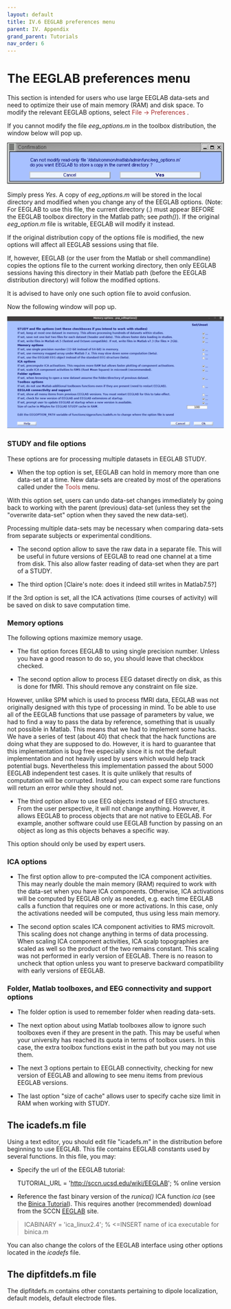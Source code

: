 ```yaml
---
layout: default
title: IV.6 EEGLAB preferences menu
parent: IV. Appendix
grand_parent: Tutorials
nav_order: 6
---
```




The EEGLAB preferences menu
========================

This section is intended for users who use large EEGLAB data-sets and
need to optimize their use of main memory (RAM) and disk space. 
To
modify the relevant EEGLAB options, select <span style="color: brown">File → Preferences </span>. 

If you cannot modify the file *eeg_options.m* in
the toolbox distribution, the window below will pop up.



![Image:Option1.gif ](/assets/images/Option1.gif)



Simply press *Yes*. A copy of *eeg_options.m* will be stored in the
local directory and modified when you change any of the EEGLAB options.
(Note: For EEGLAB to use this file, the current directory (.) must
appear BEFORE the EEGLAB toolbox directory in the Matlab path; see
*path()*). If the original *eeg_option.m* file is writable, EEGLAB will
modify it instead.


If the original distribution copy of the options file is modified, the
new options will affect all EEGLAB sessions using that file. 

If, however, EEGLAB (or the user from the Matlab or shell commandline)
copies the options file to the current working directory, then only
EEGLAB sessions having this directory in their Matlab path (before the
EEGLAB distribution directory) will follow the modified options. 

It is
advised to have only one such option file to avoid confusion. 

Now the following window will pop up.



![Image: Memory option gui2.png](/assets/images/Memory_option_gui2.png)


### STUDY and file options


These options are for processing multiple datasets in EEGLAB STUDY.

- When the top option is set, EEGLAB can hold in memory more than one
data-set at a time. New data-sets are created by most of the operations
called under the <span style="color: brown">Tools</span> menu. 

With this option set, users can undo data-set changes immediately by going back to
working with the parent (previous) data-set (unless they set the
"overwrite data-set" option when they saved the new data-set).

Processing multiple data-sets may be necessary when comparing data-sets
from separate subjects or experimental conditions.


- The second option allow to save the raw data in a separate file. This
will be useful in future versions of EEGLAB to read one channel at a time
from disk. This also allow faster reading of data-set when they are part
of a STUDY.


- The third option [Claire's note: does it indeed still writes in Matlab7.5?]


If the 3rd option is set, all the ICA activations (time courses of
activity) will be saved on disk to save computation time.

### Memory options
The following options maximize memory usage.


- The fist option forces EEGLAB to using single precision number. Unless
you have a good reason to do so, you should leave that checkbox checked.


- The second option allow to process EEG dataset directly on disk, as this
is done for fMRI. This should remove any constraint on file size.

However, unlike SPM which is used to process fMRI data, EEGLAB was not
originally designed with this type of processing in mind. To be able to
use all of the EEGLAB functions that use passage of parameters by value,
we had to find a way to pass the data by reference, something that is
usually not possible in Matlab. This means that we had to implement some
hacks. We have a series of test (about 40) that check that the hack
functions are doing what they are supposed to do. However, it is hard to
guarantee that this implementation is bug free especially since it is
not the default implementation and not heavily used by users which would
help track potential bugs. Nevertheless this implementation passed the
about 5000 EEGLAB independent test cases. 
It is quite unlikely that
results of computation will be corrupted. Instead you can expect some
rare functions will return an error while they should not.


- The third option allow to use EEG objects instead of EEG structures.
From the user perspective, it will not change anything. However, it
allows EEGLAB to process objects that are not native to EEGLAB. For
example, another software could use EEGLAB function by passing on an
object as long as this objects behaves a specific way. 
  
This option
should only be used by expert users.

### ICA options

- The first option allow to pre-computed the ICA component activities.
This may nearly double the main memory (RAM) required to work with the
data-set when you have ICA components. Otherwise, ICA activations will
be computed by EEGLAB only as needed, e.g. each time EEGLAB calls a
function that requires one or more activations. In this case, only the
activations needed will be computed, thus using less main memory.


- The second option scales ICA component activities to RMS microvolt. 
  This
scaling does not change anything in terms of data processing. When
scaling ICA component activities, ICA scalp topographies are scaled as
well so the product of the two remains constant. This scaling was not
performed in early version of EEGLAB. There is no reason to uncheck that
option unless you want to preserve backward compatibility with early
versions of EEGLAB.

### Folder, Matlab toolboxes, and EEG connectivity and support options

- The folder option is used to remember folder when reading data-sets. 

- The
next option about using Matlab toolboxes allow to ignore such toolboxes
even if they are present in the path. This may be useful when your
university has reached its quota in terms of toolbox users. In this
case, the extra toolbox functions exist in the path but you may not use
them. 
  
- The next 3 options pertain to EEGLAB connectivity, checking for
new version of EEGLAB and allowing to see menu items from previous EEGLAB versions. 
  
- The last option "size of cache" allows user to specify cache size limit in RAM when working with STUDY.

The icadefs.m file
-------------------
Using a text editor, you should edit file "icadefs.m" in the
distribution before beginning to use EEGLAB. This file contains EEGLAB
constants used by several functions. In this file, you may:

-   Specify the url of the EEGLAB tutorial:
    
     TUTORIAL_URL = '<http://sccn.ucsd.edu/wiki/EEGLAB>'; % online version 

-   Reference the fast binary version of the *runica()* ICA function
    *ica* (see the [Binica  Tutorial](/Chapter_09:_Decomposing_Data_Using_ICA "wikilink")). This
    requires another (recommended) download from the SCCN
    [EEGLAB](http://sccn.ucsd.edu/eeglab/binica) site.

> ICABINARY = 'ica_linux2.4'; % \<=INSERT name of ica executable for
> binica.m

You can also change the colors of the EEGLAB interface using other
options located in the *icadefs* file.

The dipfitdefs.m file
----------------------
The dipfitdefs.m contains other constants pertaining to dipole
localization, default models, default electrode files.

